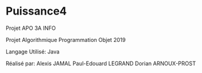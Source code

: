# Puissance4
Projet APO 3A INFO

Projet Algorithmique Programmation Objet 2019

Langage Utilisé: Java

Réalisé par:
Alexis JAMAL
Paul-Edouard LEGRAND
Dorian ARNOUX-PROST
